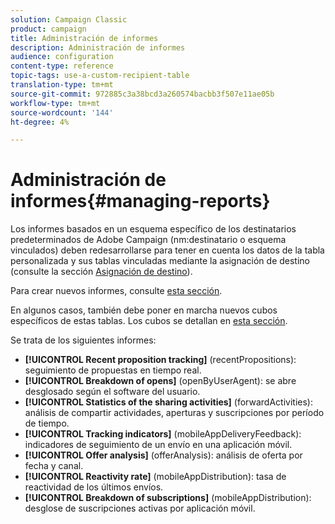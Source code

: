 ```yaml
---
solution: Campaign Classic
product: campaign
title: Administración de informes
description: Administración de informes
audience: configuration
content-type: reference
topic-tags: use-a-custom-recipient-table
translation-type: tm+mt
source-git-commit: 972885c3a38bcd3a260574bacbb3f507e11ae05b
workflow-type: tm+mt
source-wordcount: '144'
ht-degree: 4%

---
```



# Administración de informes{#managing-reports}

Los informes basados en un esquema específico de los destinatarios predeterminados de Adobe Campaign (nm:destinatario o esquema vinculados) deben redesarrollarse para tener en cuenta los datos de la tabla personalizada y sus tablas vinculadas mediante la asignación de destino (consulte la sección [Asignación de destino](../../configuration/using/target-mapping.md)).

Para crear nuevos informes, consulte [esta sección](../../reporting/using/about-reports-creation-in-campaign.md).

En algunos casos, también debe poner en marcha nuevos cubos específicos de estas tablas. Los cubos se detallan en [esta sección](../../reporting/using/about-cubes.md).

Se trata de los siguientes informes:

* **[!UICONTROL Recent proposition tracking]** (recentPropositions): seguimiento de propuestas en tiempo real.
* **[!UICONTROL Breakdown of opens]** (openByUserAgent): se abre desglosado según el software del usuario.
* **[!UICONTROL Statistics of the sharing activities]** (forwardActivities): análisis de compartir actividades, aperturas y suscripciones por período de tiempo.
* **[!UICONTROL Tracking indicators]** (mobileAppDeliveryFeedback): indicadores de seguimiento de un envío en una aplicación móvil.
* **[!UICONTROL Offer analysis]** (offerAnalysis): análisis de oferta por fecha y canal.
* **[!UICONTROL Reactivity rate]** (mobileAppDistribution): tasa de reactividad de los últimos envíos.
* **[!UICONTROL Breakdown of subscriptions]** (mobileAppDistribution): desglose de suscripciones activas por aplicación móvil.

